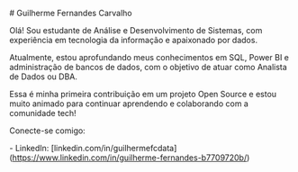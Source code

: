 \# Guilherme Fernandes Carvalho



Olá! Sou estudante de Análise e Desenvolvimento de Sistemas, com experiência em tecnologia da informação e apaixonado por dados.



Atualmente, estou aprofundando meus conhecimentos em SQL, Power BI e administração de bancos de dados, com o objetivo de atuar como Analista de Dados ou DBA.



Essa é minha primeira contribuição em um projeto Open Source e estou muito animado para continuar aprendendo e colaborando com a comunidade tech!



Conecte-se comigo:

\- LinkedIn: \[linkedin.com/in/guilhermefcdata](https://www.linkedin.com/in/guilherme-fernandes-b7709720b/)



